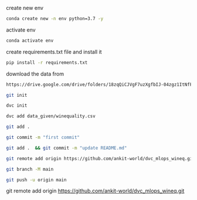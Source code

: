 create new env

```bash
conda create new -n env python=3.7 -y
```

activate env

```bash
conda activate env
```

create requirements.txt file and install it

```bash
pip install -r requirements.txt
```

download the data from

```bash
https://drive.google.com/drive/folders/18zqQiCJVgF7uzXgfbIJ-04zgz1ItNfF5?usp=sharing
```

```bash
git init
```

```bash
dvc init
```

```bash
dvc add data_given/winequality.csv
```

```bash
git add .
```

```bash
git commit -m "first commit"
```

```bash
git add .  && git commit -m "update README.md"
```

```bash
git remote add origin https://github.com/ankit-world/dvc_mlops_wineq.git
```

```bash
git branch -M main
```

```bash
git push -u origin main
```

git remote add origin https://github.com/ankit-world/dvc_mlops_wineq.git
